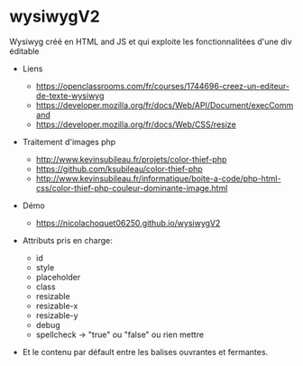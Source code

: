 # wysiwygV2
Wysiwyg créé en HTML and JS et qui exploite les fonctionnalitées d'une div éditable
 
 - Liens
    - https://openclassrooms.com/fr/courses/1744696-creez-un-editeur-de-texte-wysiwyg
    - https://developer.mozilla.org/fr/docs/Web/API/Document/execCommand
    - https://developer.mozilla.org/fr/docs/Web/CSS/resize
 
 - Traitement d'images php
    - http://www.kevinsubileau.fr/projets/color-thief-php
    - https://github.com/ksubileau/color-thief-php
    - http://www.kevinsubileau.fr/informatique/boite-a-code/php-html-css/color-thief-php-couleur-dominante-image.html  
 
 - Démo
    - https://nicolachoquet06250.github.io/wysiwygV2
    
    
 - Attributs pris en charge:
    - id
    - style
    - placeholder
    - class
    - resizable
    - resizable-x
    - resizable-y
    - debug
    - spellcheck -> "true" ou "false" ou rien mettre

 - Et le contenu par défault entre les balises ouvrantes et fermantes.